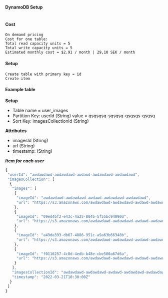 #### DynamoDB Setup


```

```

#### Cost

```
On demand pricing
Cost for one table:
Total read capacity units = 5
Total write capacity units = 5
Estimated monthly cost = $2.91 / month | 29,10 SEK / month
```

#### Setup

```
Create table with primary key = id
Create item
```

#### Example table

**Setup**
- Table name = user_images
- Partition Key: userId (String) value = qsqsqsq-sqsqsq-qsqsqs-qsqsq
- Sort Key: imagesCollectionId (String)

**Attributes**
- imagesId (String)
- url (String)
- timestamp: (String)

***Item for each user***

```jsx
{
 "userId": "awdawdawd-awdawdawd-awdawd-awdawdawd-awdawdawd",
 "imagesCollection": [
  {
   "images": [
    {
     "imageId": "awdawdawd-awdawdawd-awdawd-awdawdawd-awdawdawd",
     "url": "https://s3.amazonaws.com/awdawdawd-awdawdawd-awdawd-awdawdawd-awdawdawd"
    },
    {
     "imageId": "09ed4bf2-e43c-4a25-804b-5f55bc94090d",
     "url": "https://s3.amazonaws.com/awdawdawd-awdawdawd-awdawd-awdawdawd-awdawdawd"
    },
    {
     "imageId": "a49da393-db67-4886-951c-a9a63b66348b",
     "url": "https://s3.amazonaws.com/awdawdawd-awdawdawd-awdawd-awdawdawd-awdawdawd"
    },
    {
     "imageId": "f0116257-4c8d-4edb-b48e-cbe500a67d6a",
     "url": "https://s3.amazonaws.com/awdawdawd-awdawdawd-awdawd-awdawdawd-awdawdawd"
    }
   ],
   "imagesCollectionId": "awdawdawd-awdawdawd-awdawd-awdawdawd-awdawdawd",
   "timestamp": "2022-03-21T10:30:00Z"
  }
 ]
}
```


